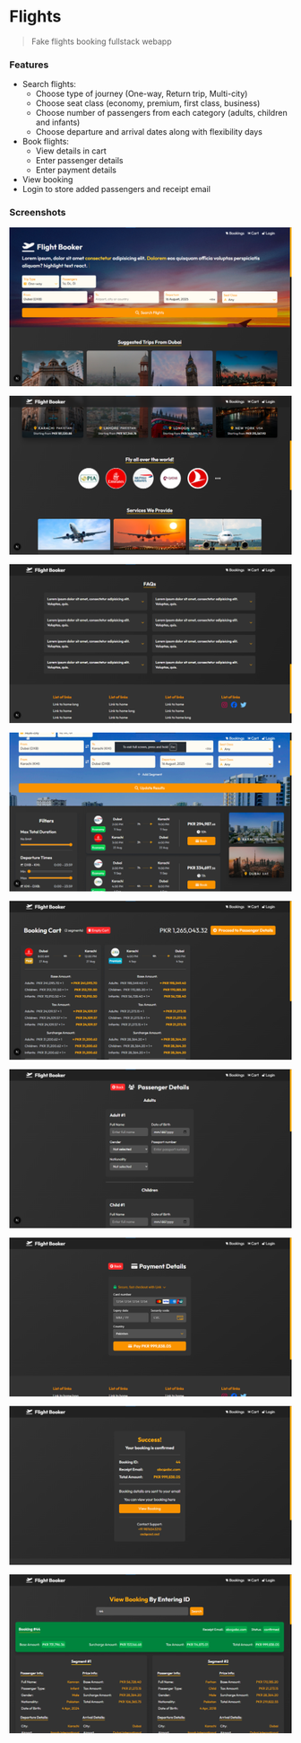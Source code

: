 # Flights
> Fake flights booking fullstack webapp

### Features
- Search flights:
    - Choose type of journey (One-way, Return trip, Multi-city)
    - Choose seat class (economy, premium, first class, business)
    - Choose number of passengers from each category (adults, children and infants)
    - Choose departure and arrival dates along with flexibility days
- Book flights:
    - View details in cart
    - Enter passenger details
    - Enter payment details
- View booking
- Login to store added passengers and receipt email

### Screenshots

![1](readme-images/1.png)

![2](readme-images/2.png)

![3](readme-images/3.png)

![4](readme-images/4.png)

![5](readme-images/5.png)

![6](readme-images/6.png)

![7](readme-images/7.png)

![8](readme-images/8.png)

![9](readme-images/9.png)

